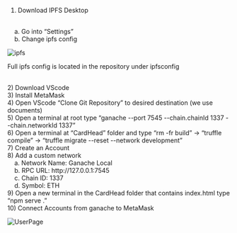 1) Download IPFS Desktop
<br>
&nbsp;&nbsp;&nbsp;&nbsp;a. Go into “Settings”
<br>
&nbsp;&nbsp;&nbsp;&nbsp;b. Change ipfs config
<br>

![ipfs](https://github.com/user-attachments/assets/e55f8700-3bca-47ee-b800-ad39ed3fb757)

Full ipfs config is located in the repository under ipfsconfig

<br>
2) Download VScode
<br>
3) Install MetaMask
<br>
4) Open VScode “Clone Git Repository” to desired destination (we use documents)
<br>
5) Open a terminal at root type “ganache --port 7545 --chain.chainId 1337 --chain.networkId 1337”
<br>
6) Open a terminal at “CardHead” folder and type “rm -fr build” → “truffle compile”	→ “truffle migrate --reset --network development”
<br>
7) Create an Account
<br>
8) Add a custom network
<br>
&nbsp;&nbsp;&nbsp;&nbsp;a. Network Name: Ganache Local
<br>
&nbsp;&nbsp;&nbsp;&nbsp;b. RPC URL: http://127.0.0.1:7545
<br>
&nbsp;&nbsp;&nbsp;&nbsp;c. Chain ID: 1337
<br>
&nbsp;&nbsp;&nbsp;&nbsp;d. Symbol: ETH
<br>
9) Open a new terminal in the CardHead folder that contains index.html type “npm serve .”
<br>
10) Connect Accounts from ganache to MetaMask
<br>

![UserPage](https://github.com/user-attachments/assets/e9c1ad51-f56a-41f1-abe9-f5605103dc7f)
